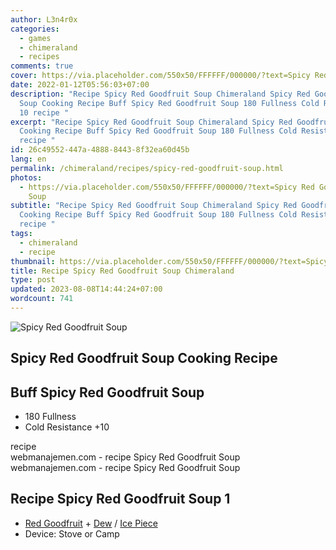 ```yaml
---
author: L3n4r0x
categories:
  - games
  - chimeraland
  - recipes
comments: true
cover: https://via.placeholder.com/550x50/FFFFFF/000000/?text=Spicy Red Goodfruit Soup
date: 2022-01-12T05:56:03+07:00
description: "Recipe Spicy Red Goodfruit Soup Chimeraland Spicy Red Goodfruit
  Soup Cooking Recipe Buff Spicy Red Goodfruit Soup 180 Fullness Cold Resistance
  10 recipe "
excerpt: "Recipe Spicy Red Goodfruit Soup Chimeraland Spicy Red Goodfruit Soup
  Cooking Recipe Buff Spicy Red Goodfruit Soup 180 Fullness Cold Resistance 10
  recipe "
id: 26c49552-447a-4888-8443-8f32ea60d45b
lang: en
permalink: /chimeraland/recipes/spicy-red-goodfruit-soup.html
photos:
  - https://via.placeholder.com/550x50/FFFFFF/000000/?text=Spicy Red Goodfruit
    Soup
subtitle: "Recipe Spicy Red Goodfruit Soup Chimeraland Spicy Red Goodfruit Soup
  Cooking Recipe Buff Spicy Red Goodfruit Soup 180 Fullness Cold Resistance 10
  recipe "
tags:
  - chimeraland
  - recipe
thumbnail: https://via.placeholder.com/550x50/FFFFFF/000000/?text=Spicy Red Goodfruit Soup
title: Recipe Spicy Red Goodfruit Soup Chimeraland
type: post
updated: 2023-08-08T14:44:24+07:00
wordcount: 741
---
```


<link
  rel="stylesheet"
  href="https://rawcdn.githack.com/dimaslanjaka/Web-Manajemen/870a349/css/bootstrap-5-3-0-alpha3-wrapper.css"
/>
<section id="bootstrap-wrapper">
  <div data-bs-theme="dark">
    <div class="card mb-2">
      <div class="card-body">
        <div class="row g-0">
          <div class="col-sm-4 position-relative mb-2">
            <img
              src="https://via.placeholder.com/600"
              class="card-img fit-cover w-100 h-100"
              alt="Spicy Red Goodfruit Soup"
              data-fancybox="true"
            />
          </div>
          <div class="col-sm-8 mb-2">
            <div class="card-body">
              <div class="d-flex flex-row align-items-center mb-3">
                <h2 class="fs-5">Spicy Red Goodfruit Soup Cooking Recipe</h2>
              </div>
              <h2 class="card-title fs-5">Buff Spicy Red Goodfruit Soup</h2>
              <div class="card-text">
                <ul>
                  <li>180 Fullness</li>
                  <li>Cold Resistance +10</li>
                </ul>
              </div>
              <span class="badge rounded-pill">recipe</span>
            </div>
            <div class="card-footer text-end text-muted mt-auto">
              webmanajemen.com - recipe Spicy Red Goodfruit Soup
            </div>
          </div>
        </div>
      </div>
      <div class="card-footer text-end text-muted">
        webmanajemen.com - recipe Spicy Red Goodfruit Soup
      </div>
    </div>
    <div class="row mb-2">
      <div class="col-12 col-lg-6 recipe-item mb-2">
        <div class="card">
          <div class="card-body">
            <h2 class="card-title fs-5">Recipe Spicy Red Goodfruit Soup 1</h2>
            <div class="card-text">
              <ul>
                <li>
                  <a
                    class="text-decoration-none text-primary"
                    href="/chimeraland/materials/red-goodfruit.html"
                    >Red Goodfruit</a
                  ><span> + </span
                  ><a
                    class="text-decoration-none text-primary"
                    href="/chimeraland/materials/dew.html"
                    >Dew</a
                  ><span> / </span
                  ><a
                    class="text-decoration-none text-primary"
                    href="/chimeraland/materials/ice-piece.html"
                    >Ice Piece</a
                  >
                </li>
                <li>Device: Stove or Camp</li>
              </ul>
            </div>
          </div>
        </div>
      </div>
    </div>
  </div>
</section>